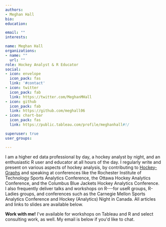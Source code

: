 ```yaml
---
authors:
- Meghan Hall
bio: 
education:

email: ""
interests:

name: Meghan Hall
organizations:
- name: ""
  url: ""
role: Hockey Analyst & R Educator
social:
- icon: envelope
  icon_pack: fas
  link: '#contact'
- icon: twitter
  icon_pack: fab
  link: https://twitter.com/MeghanMHall
- icon: github
  icon_pack: fab
  link: https://github.com/meghall06
- icon: chart-bar
  icon_pack: fas
  link: https://public.tableau.com/profile/meghanhall#!/

superuser: true
user_groups:

---
```


I am a higher ed data professional by day, a hockey analyst by night, and an enthusiastic R user and educator at all hours of the day. I regularly write and present on various aspects of hockey analysis, by contributing to [Hockey-Graphs](https://hockey-graphs.com/) and speaking at conferences like the Rochester Institute of Technology Sports Analytics Conference, the Ottawa Hockey Analytics Conference, and the Columbus Blue Jackets Hockey Analytics Conference. I also frequently deliver talks and workshops on R---for useR groups, R-Ladies groups, and conferences such as the Carnegie Mellon Sports Analytics Conference and Hockey (Analytics) Night in Canada. All articles and links to slides are available below.

**Work with me!** I've available for workshops on Tableau and R and select consulting work, as well. My email is below if you'd like to chat.
